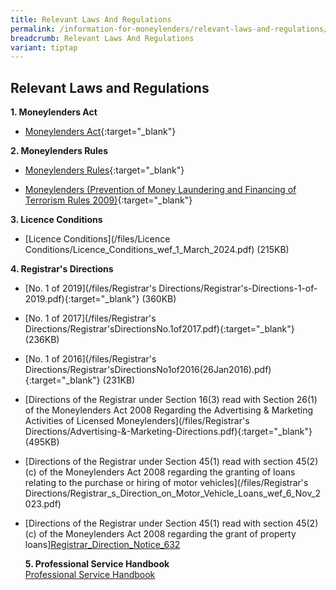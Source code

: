 ```yaml
---
title: Relevant Laws And Regulations
permalink: /information-for-moneylenders/relevant-laws-and-regulations/
breadcrumb: Relevant Laws And Regulations
variant: tiptap
---
```

<h2>Relevant Laws and Regulations</h2>
<p><strong>1. Moneylenders Act</strong>
<br>
</p>
<ul data-tight="true" class="tight">
<li>
<p><a href="https://sso.agc.gov.sg/Act/MA2008" rel="noopener noreferrer nofollow" target="_blank">Moneylenders Act</a>{:target="_blank"}</p>
</li>
</ul>
<p><strong>2. Moneylenders Rules</strong>
<br>
</p>
<ul>
<li>
<p><a href="https://sso.agc.gov.sg/SL/MA2008-S72-2009?DocDate=20181116" rel="noopener noreferrer nofollow" target="_blank">Moneylenders Rules</a>{:target="_blank"}</p>
</li>
<li>
<p><a href="https://sso.agc.gov.sg/SL/MA2008-S73-2009?DocDate=20150831" rel="noopener noreferrer nofollow" target="_blank">Moneylenders (Prevention of Money Laundering and Financing of Terrorism Rules 2009)</a>{:target="_blank"}</p>
</li>
</ul>
<p><strong>3. Licence Conditions</strong>
<br>
</p>
<ul data-tight="true" class="tight">
<li>
<p>[Licence Conditions](/files/Licence Conditions/Licence_Conditions_wef_1_March_2024.pdf)
(215KB)</p>
</li>
</ul>
<p><strong>4. Registrar's Directions</strong>
<br>
</p>
<ul data-tight="true" class="tight">
<li>
<p>[No. 1 of 2019](/files/Registrar's Directions/Registrar's-Directions-1-of-2019.pdf){:target="_blank"}
(360KB)</p>
</li>
<li>
<p>[No. 1 of 2017](/files/Registrar's Directions/Registrar'sDirectionsNo.1of2017.pdf){:target="_blank"}
(236KB)</p>
</li>
<li>
<p>[No. 1 of 2016](/files/Registrar's Directions/Registrar'sDirectionsNo1of2016(26Jan2016).pdf){:target="_blank"}
(231KB)</p>
</li>
<li>
<p>[Directions of the Registrar under Section 16(3) read with Section 26(1)
of the Moneylenders Act 2008 Regarding the Advertising &amp; Marketing
Activities of Licensed Moneylenders](/files/Registrar's Directions/Advertising-&amp;-Marketing-Directions.pdf){:target="_blank"}
(495KB)</p>
</li>
<li>
<p>[Directions of the Registrar under Section 45(1) read with section 45(2)(c)
of the Moneylenders Act 2008 regarding the granting of loans relating to
the purchase or hiring of motor vehicles](/files/Registrar's Directions/Registrar_s_Direction_on_Motor_Vehicle_Loans_wef_6_Nov_2023.pdf)</p>
</li>
<li>
<p>[Directions of the Registrar under Section 45(1) read with section 45(2)(c)
of the Moneylenders Act 2008 regarding the grant of property loans]<a href="/files/Registrar's Directions/Registrar_s_Direction__Notice_632_.pdf" rel="noopener nofollow" target="_blank">Registrar_Direction_Notice_632</a>
</p>
<p></p>
<p><strong>5. Professional Service Handbook</strong>
<br> <a href="/files/PSH/The_Professional_Service_Handbook_for_licensed_moneylenders_V2_5__dated_14_May_2024_.pdf" rel="noopener noreferrer nofollow" target="_blank">Professional Service Handbook</a>
</p>
</li>
</ul>
<p></p>